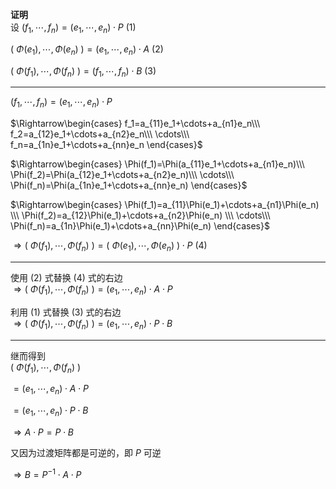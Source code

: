 **证明**  
设 $(f_1,\cdots,f_n)=(e_1,\cdots,e_n)\cdot P\ (1)$  
  
$(\ \Phi(e_1),\cdots,\Phi(e_n)\ )  
=(e_1,\cdots,e_n)\cdot A\ (2)$  
  
$(\ \Phi(f_1),\cdots,\Phi(f_n)\ )  
=(f_1,\cdots,f_n)\cdot B\ (3)$  
  
---  
  
$(f_1,\cdots,f_n)=(e_1,\cdots,e_n)\cdot P$  
  
$\Rightarrow\begin{cases}  
f_1=a_{11}e_1+\cdots+a_{n1}e_n\\\  
f_2=a_{12}e_1+\cdots+a_{n2}e_n\\\  
\cdots\\\  
f_n=a_{1n}e_1+\cdots+a_{nn}e_n  
\end{cases}$  
  
$\Rightarrow\begin{cases}  
\Phi(f_1)=\Phi(a_{11}e_1+\cdots+a_{n1}e_n)\\\  
\Phi(f_2)=\Phi(a_{12}e_1+\cdots+a_{n2}e_n)\\\  
\cdots\\\  
\Phi(f_n)=\Phi(a_{1n}e_1+\cdots+a_{nn}e_n)  
\end{cases}$  
  
$\Rightarrow\begin{cases}  
\Phi(f_1)=a_{11}\Phi(e_1)+\cdots+a_{n1}\Phi(e_n)  
\\\  
\Phi(f_2)=a_{12}\Phi(e_1)+\cdots+a_{n2}\Phi(e_n)  
\\\  
\cdots\\\  
\Phi(f_n)=a_{1n}\Phi(e_1)+\cdots+a_{nn}\Phi(e_n)  
\end{cases}$  
  
$\Rightarrow  
(\ \Phi(f_1),\cdots,\Phi(f_n)\ )  
=(\ \Phi(e_1),\cdots,\Phi(e_n)\ )\cdot P\ (4)$  
  
---  
  
使用 $(2)$ 式替换 $(4)$ 式的右边  
$\Rightarrow(\ \Phi(f_1),\cdots,\Phi(f_n)\ )=(e_1,\cdots,e_n)\cdot A\cdot P$  
  
利用 $(1)$ 式替换 $(3)$ 式的右边  
$\Rightarrow(\ \Phi(f_1),\cdots,\Phi(f_n)\ )=(e_1,\cdots,e_n)\cdot P\cdot B$  
  
---  
继而得到  
$(\ \Phi(f_1),\cdots,\Phi(f_n)\ )$  
  
$=(e_1,\cdots,e_n)\cdot A\cdot P$  
  
$=(e_1,\cdots,e_n)\cdot P\cdot B$  
  
$\Rightarrow A\cdot P=P\cdot B$  
  
又因为过渡矩阵都是可逆的，即 $P$ 可逆  
  
$\Rightarrow B=P^{-1}\cdot A\cdot P$  
